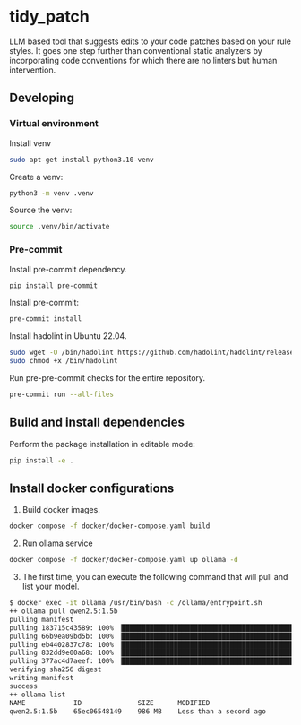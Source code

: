 # tidy_patch

LLM based tool that suggests edits to your code patches based on your rule styles. It goes one step further than conventional static analyzers by incorporating code conventions for which there are no linters but human intervention.

## Developing

### Virtual environment

Install venv

```sh
sudo apt-get install python3.10-venv
```

Create a venv:

```sh
python3 -m venv .venv
```

Source the venv:

```sh
source .venv/bin/activate
```

### Pre-commit

Install pre-commit dependency.

```sh
pip install pre-commit
```

Install pre-commit:

```sh
pre-commit install
```

Install hadolint in Ubuntu 22.04.

```sh
sudo wget -O /bin/hadolint https://github.com/hadolint/hadolint/releases/download/v2.12.0/hadolint-Linux-x86_64
sudo chmod +x /bin/hadolint
```

Run pre-pre-commit checks for the entire repository.

```sh
pre-commit run --all-files
```

## Build and install dependencies

Perform the package installation in editable mode:

```sh
pip install -e .
```

## Install docker configurations

1. Build docker images.

```sh
docker compose -f docker/docker-compose.yaml build
```

2. Run ollama service

```sh
docker compose -f docker/docker-compose.yaml up ollama -d
```

3. The first time, you can execute the following command that will pull and list your model.

```sh
$ docker exec -it ollama /usr/bin/bash -c /ollama/entrypoint.sh
++ ollama pull qwen2.5:1.5b
pulling manifest
pulling 183715c43589: 100% ▕███████████████████████████████████████████████████████████████████▏ 986 MB
pulling 66b9ea09bd5b: 100% ▕███████████████████████████████████████████████████████████████████▏   68 B
pulling eb4402837c78: 100% ▕███████████████████████████████████████████████████████████████████▏ 1.5 KB
pulling 832dd9e00a68: 100% ▕███████████████████████████████████████████████████████████████████▏  11 KB
pulling 377ac4d7aeef: 100% ▕███████████████████████████████████████████████████████████████████▏  487 B
verifying sha256 digest
writing manifest
success
++ ollama list
NAME            ID              SIZE      MODIFIED
qwen2.5:1.5b    65ec06548149    986 MB    Less than a second ago
```
